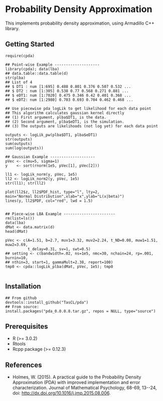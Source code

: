 # Probability Density Approximation

This implements probability density approximation, using Armadillo C++ library.

## Getting Started

```
require(cpda)

## Point-wise Example --------------------
library(cpda); data(lba)
## data.table::data.table(d)
str(plba)
## List of 4
## $ DT1 : num [1:695] 0.488 0.801 0.376 0.507 0.532 ...
## $ DT2 : num [1:305] 0.538 0.77 0.568 0.271 0.881 ...
## $ eDT1: num [1:7020] 0.475 0.346 0.42 0.401 0.368 ...
## $ eDT2: num [1:2980] 0.703 0.693 0.704 0.462 0.468 ...

## Use piecewise pda logLik to get likelihood for each data point
## This algorithm calculates gaussian kernel directly
## (1) First argument, plba$DT1, is the data.
## (2) Second argument, plba$eDT1, is the simulation.
## (3) The outputs are likelihoods (not log yet) for each data point

outputs <- logLik_pw(plba$DT1, plba$eDT1)
str(outputs)
sum(outputs)
sum(log(outputs))

## Gaussian Example --------------------
pVec <- c(mu=5, sigma=1)
y    <- sort(rnorm(1e5, pVec[1], pVec[2]))

ll1 <- logLik_norm(y, pVec, 1e5)
ll2 <- logLik_norm2(y, pVec, 1e5)
str(ll1); str(ll2)

plot(ll2$z, ll2$PDF_hist, type="l", lty=2,
main="Normal Distribution",xlab="x",ylab="L(x|beta)")
lines(y, ll2$PDF, col="red", lwd = 1.5)


## Piece-wise LBA Example -----------------------
rm(list=ls())
data(lba)
dMat <- data.matrix(d)
head(dMat)

pVec <- c(A=1.51, b=2.7, muv1=3.32, muv2=2.24, t_ND=0.08, muw1=1.51, muw2=3.69,
          t_delay=0.31, sv=1, swt=0.5)
## setting <- c(bandwidth=.02, ns=1e5, nmc=30, nchain=24, rp=.001, burnin=10,
## nthin=3, start=1, gammaMult=2.38, report=100)
tmp0 <- cpda::logLik_plba(dMat, pVec, 1e5); tmp0


```

## Installation 

```
## From github
devtools::install_github("TasCL/pda")
## From source: 
install.packages("pda_0.0.0.8.tar.gz", repos = NULL, type="source")
```

## Prerequisites
 - R (>= 3.0.2)
 - Rtools
 - Rcpp package (>= 0.12.3)
 
## References

* Holmes, W. (2015). A practical guide to the Probability Density
Approximation (PDA) with improved implementation and error characterization.
Journal of Mathematical Psychology, 68-69, 13--24,
doi: http://dx.doi.org/10.1016/j.jmp.2015.08.006.

